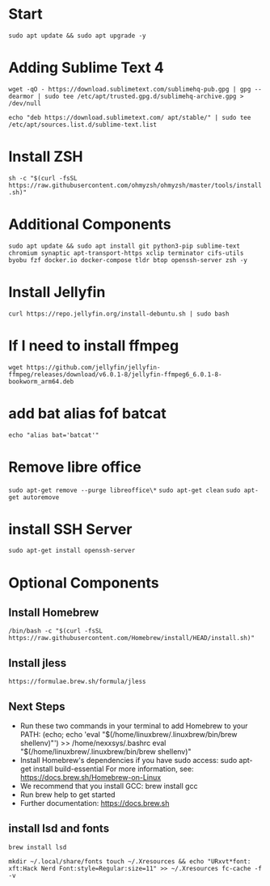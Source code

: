 # Start
`sudo apt update && sudo apt upgrade -y`

# Adding Sublime Text 4
`wget -qO - https://download.sublimetext.com/sublimehq-pub.gpg | gpg --dearmor | sudo tee /etc/apt/trusted.gpg.d/sublimehq-archive.gpg > /dev/null`

`echo "deb https://download.sublimetext.com/ apt/stable/" | sudo tee /etc/apt/sources.list.d/sublime-text.list`

# Install ZSH
`sh -c "$(curl -fsSL https://raw.githubusercontent.com/ohmyzsh/ohmyzsh/master/tools/install.sh)"`

# Additional Components
`sudo apt update && sudo apt install git python3-pip sublime-text chromium synaptic apt-transport-https xclip terminator cifs-utils byobu fzf docker.io docker-compose tldr btop openssh-server zsh -y`

# Install Jellyfin
`curl https://repo.jellyfin.org/install-debuntu.sh | sudo bash`

# If I need to install ffmpeg
`wget https://github.com/jellyfin/jellyfin-ffmpeg/releases/download/v6.0.1-8/jellyfin-ffmpeg6_6.0.1-8-bookworm_arm64.deb`

# add bat alias fof batcat
`echo "alias bat='batcat'"`

# Remove libre office
`sudo apt-get remove --purge libreoffice\*`
`sudo apt-get clean`
`sudo apt-get autoremove`

# install SSH Server
`sudo apt-get install openssh-server`

# Optional Components
## Install Homebrew 
`/bin/bash -c "$(curl -fsSL https://raw.githubusercontent.com/Homebrew/install/HEAD/install.sh)"`

## Install jless
`https://formulae.brew.sh/formula/jless`

## Next Steps
- Run these two commands in your terminal to add Homebrew to your PATH:
    (echo; echo 'eval "$(/home/linuxbrew/.linuxbrew/bin/brew shellenv)"') >> /home/nexxsys/.bashrc
    eval "$(/home/linuxbrew/.linuxbrew/bin/brew shellenv)"
- Install Homebrew's dependencies if you have sudo access:
    sudo apt-get install build-essential
  For more information, see:
    https://docs.brew.sh/Homebrew-on-Linux
- We recommend that you install GCC:
    brew install gcc
- Run brew help to get started
- Further documentation:
    https://docs.brew.sh

## install lsd and fonts
`brew install lsd`

`mkdir ~/.local/share/fonts
touch ~/.Xresources && echo "URxvt*font:    xft:Hack Nerd Font:style=Regular:size=11" >> ~/.Xresources
fc-cache -f -v`
